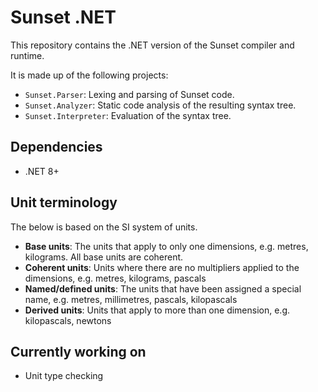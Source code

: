 ﻿# Sunset .NET

This repository contains the .NET version of the Sunset compiler and runtime.

It is made up of the following projects:

- `Sunset.Parser`: Lexing and parsing of Sunset code.
- `Sunset.Analyzer`: Static code analysis of the resulting syntax tree.
- `Sunset.Interpreter`: Evaluation of the syntax tree.

## Dependencies

- .NET 8+

## Unit terminology

The below is based on the SI system of units.

- **Base units**: The units that apply to only one dimensions, e.g. metres, kilograms. All base units are coherent.
- **Coherent units**: Units where there are no multipliers applied to the dimensions, e.g. metres, kilograms, pascals
- **Named/defined units**: The units that have been assigned a special name, e.g. metres, millimetres, pascals,
  kilopascals
- **Derived units**: Units that apply to more than one dimension, e.g. kilopascals, newtons

## Currently working on

- Unit type checking